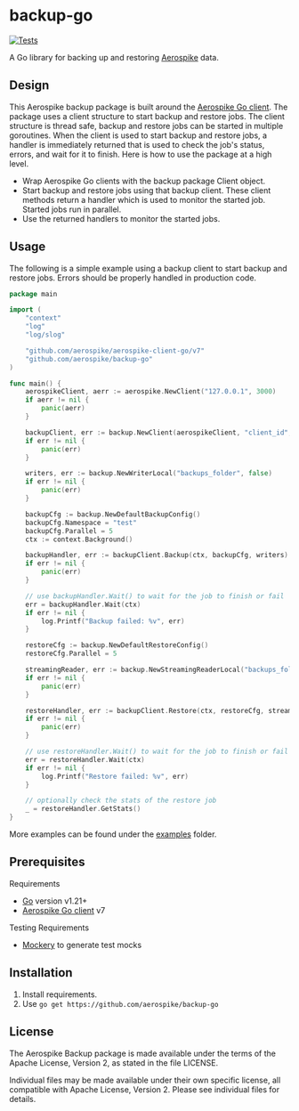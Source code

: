 # backup-go
[![Tests](https://github.com/aerospike/backup-go/actions/workflows/tests.yml/badge.svg)](https://github.com/aerospike/backup-go/actions/workflows/tests.yml)

A Go library for backing up and restoring [Aerospike](https://aerospike.com/) data.

## Design

This Aerospike backup package is built around the [Aerospike Go client](https://github.com/aerospike/aerospike-client-go). The package uses a client structure to start backup and restore jobs. The client structure is thread safe, backup and restore jobs can be started in multiple goroutines. When the client is used to start backup and restore jobs, a handler is immediately returned that is used to check the job's status, errors, and wait for it to finish. Here is how to use the package at a high level.

- Wrap Aerospike Go clients with the backup package Client object.
- Start backup and restore jobs using that backup client. These client methods return a handler which is used to monitor the started job. Started jobs run in parallel.
- Use the returned handlers to monitor the started jobs.

## Usage

The following is a simple example using a backup client to start backup and restore jobs. Errors should be properly handled in production code.

```Go
package main

import (
	"context"
	"log"
	"log/slog"

	"github.com/aerospike/aerospike-client-go/v7"
	"github.com/aerospike/backup-go"
)

func main() {
	aerospikeClient, aerr := aerospike.NewClient("127.0.0.1", 3000)
	if aerr != nil {
		panic(aerr)
	}

	backupClient, err := backup.NewClient(aerospikeClient, "client_id", slog.Default())
	if err != nil {
		panic(err)
	}

	writers, err := backup.NewWriterLocal("backups_folder", false)
	if err != nil {
		panic(err)
	}

	backupCfg := backup.NewDefaultBackupConfig()
	backupCfg.Namespace = "test"
	backupCfg.Parallel = 5
	ctx := context.Background()

	backupHandler, err := backupClient.Backup(ctx, backupCfg, writers)
	if err != nil {
		panic(err)
	}

	// use backupHandler.Wait() to wait for the job to finish or fail
	err = backupHandler.Wait(ctx)
	if err != nil {
		log.Printf("Backup failed: %v", err)
	}

	restoreCfg := backup.NewDefaultRestoreConfig()
	restoreCfg.Parallel = 5

	streamingReader, err := backup.NewStreamingReaderLocal("backups_folder", backup.EncoderTypeASB)
	if err != nil {
		panic(err)
	}

	restoreHandler, err := backupClient.Restore(ctx, restoreCfg, streamingReader)
	if err != nil {
		panic(err)
	}

	// use restoreHandler.Wait() to wait for the job to finish or fail
	err = restoreHandler.Wait(ctx)
	if err != nil {
		log.Printf("Restore failed: %v", err)
	}

	// optionally check the stats of the restore job
	_ = restoreHandler.GetStats()
}
```
More examples can be found under the [examples](examples) folder.

## Prerequisites

Requirements

- [Go](https://go.dev/) version v1.21+
- [Aerospike Go client](https://github.com/aerospike/aerospike-client-go) v7

Testing Requirements

- [Mockery](https://github.com/vektra/mockery) to generate test mocks

## Installation

1. Install requirements.
2. Use `go get https://github.com/aerospike/backup-go`

## License

The Aerospike Backup package is made available under the terms of the Apache License, Version 2, as stated in the file LICENSE.

Individual files may be made available under their own specific license, all compatible with Apache License, Version 2. Please see individual files for details.
